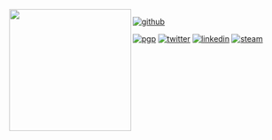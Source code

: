 <img align="left" width="220" src="https://freepngimg.com/thumb/minecraft/80468-art-green-minecraft-pixel-text-hq-image-free-png.png">

[![github](https://img.shields.io/badge/-jack5341-313131?style=flat-square&labelColor=098c00&logo=github&logoColor=white&color=)](https://github.com/jack5341)

[![pgp](https://img.shields.io/badge/pgp-PGP--Key-313131?style=flat-square&labelColor=098c00&color=)](https://github.com/jack5341.gpg)
[![twitter](https://img.shields.io/badge/-0jack5341_-313131?style=flat-square&labelColor=098c00&logo=twitter&logoColor=white&color=)](https://twitter.com/0jack5341)
[![linkedin](https://img.shields.io/badge/-nedim--akar-313131?style=flat-square&labelColor=098c00&logo=linkedin&logoColor=white&color=)](https://www.linkedin.com/in/nedim-akar/)
[![steam](https://img.shields.io/badge/-jack5341-313131?style=flat-square&labelColor=098c00&logo=steam&logoColor=white&color=)](https://steamcommunity.com/id/jack5341)

